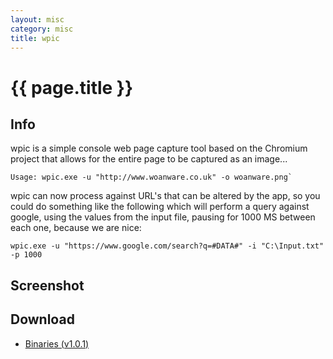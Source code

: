 ```yaml
---
layout: misc
category: misc
title: wpic
---
```


# {{ page.title }} #

## Info ##

wpic is a simple console web page capture tool based on the Chromium project that allows for the entire page to be captured as an image... 

    Usage: wpic.exe -u "http://www.woanware.co.uk" -o woanware.png` 

wpic can now process against URL's that can be altered by the app, so you could do something like the following which will perform a query against google, using the values from the input file, pausing for 1000 MS between each one, because we are nice:
  
    wpic.exe -u "https://www.google.com/search?q=#DATA#" -i "C:\Input.txt" -p 1000

## Screenshot ##

## Download ##
- [Binaries (v1.0.1)](/downloads/wpic.v.1.0.1.zip)